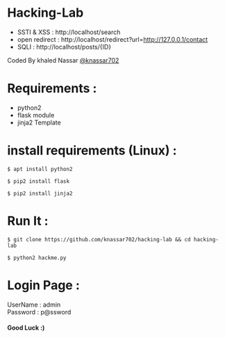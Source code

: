# Hacking-Lab

* SSTI & XSS : http://localhost/search
* open redirect : http://localhost/redirect?url=http://127.0.0.1/contact
* SQLI : http://localhost/posts/{ID}

Coded By khaled Nassar [@knassar702](https://github.com/knassar702/hacking-lab) 

# Requirements :
- python2
- flask module
- jinja2 Template

# install requirements (Linux) :

````
$ apt install python2
````
````
$ pip2 install flask
````
````
$ pip2 install jinja2
````
# Run It :
````
$ git clone https://github.com/knassar702/hacking-lab && cd hacking-lab
````
````
$ python2 hackme.py
`````
# Login Page :

UserName : admin <br>
Password : p@ssword


<h4> Good Luck :)</h4>
